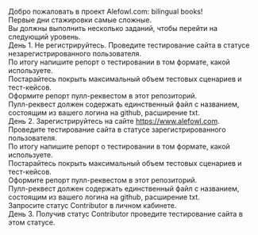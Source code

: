 Добро пожаловать в проект Alefowl.com: bilingual books!<br>
Первые дни стажировки самые сложные.<br>
Вы должны выполнить несколько заданий, чтобы перейти на следующий уровень.<br>
День 1. Не регистрируйтесь. Проведите тестирование сайта в статусе незарегистрированного пользователя. <br>По итогу напишите репорт о тестировании в том формате, какой используете. <br>Постарайтесь покрыть максимальный объем тестовых сценариев и тест-кейсов. <br>Оформите репорт пулл-реквестом в этот репозиторий. <br>Пулл-реквест должен содержать единственный файл с названием, состоящим из вашего логина на github, расширение txt.<br>
День 2. Зарегистрируйтесь на сайте https://www.alefowl.com. <br>Проведите тестирование сайта в статусе зарегистрированного пользователя. <br>По итогу напишите репорт о тестировании в том формате, какой используете. <br>Постарайтесь покрыть максимальный объем тестовых сценариев и тест-кейсов. <br>Оформите репорт пулл-реквестом в этот репозиторий. <br>Пулл-реквест должен содержать единственный файл с названием, состоящим из вашего логина на github, расширение txt. <br>Запросите статус Contributor в личном кабинете.<br>
День 3. Получив статус Contributor проведите тестирование сайта в этом статусе.
